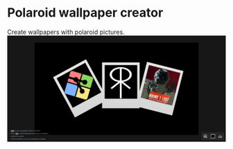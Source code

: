 # Polaroid wallpaper creator

Create wallpapers with polaroid pictures.
![Screenshot](.github/screenshot.png)
